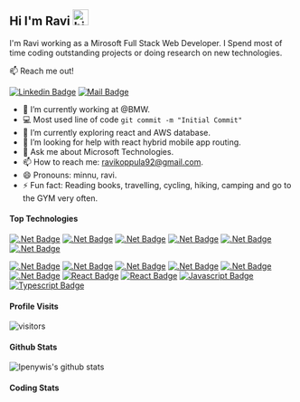 ## Hi I'm Ravi <img src="https://user-images.githubusercontent.com/1303154/88677602-1635ba80-d120-11ea-84d8-d263ba5fc3c0.gif" width="28px" height="28px" alt="hi">

I'm Ravi working as a Mirosoft Full Stack Web Developer. I Spend most of time coding outstanding projects or doing research on new technologies.

:mailbox: Reach me out!

  [![Linkedin Badge](https://img.shields.io/badge/-LinkedIn-0e76a8?style=flat&labelColor=0e76a8&logo=linkedin&logoColor=white)](https://www.linkedin.com/in/ravi-koppula-873817a9)   [![Mail Badge](https://img.shields.io/badge/-Gmail-c0392b?style=flat&labelColor=c0392b&logo=gmail&logoColor=white)](mailto:ravikoppula92@gmail.com)

<!-- TODO: Add last video link -->

- 🔭 I’m currently working at @BMW.
- :computer: Most used line of code `git commit -m "Initial Commit"`
- 🌱 I’m currently exploring react and AWS database.
- 🤔 I’m looking for help with react hybrid mobile app routing.
- 💬 Ask me about Microsoft Technologies.
- 📫 How to reach me: ravikoppula92@gmail.com.
- 😄 Pronouns: minnu, ravi.
- ⚡ Fun fact: Reading books, travelling, cycling, hiking, camping and go to the GYM very often.

#### Top Technologies

<!-- TODO: Make technologies links takes you to repositories -->

[![.Net Badge](https://img.shields.io/badge/-.NetCore-61DBFB?style=for-the-badge&labelColor=black&logo=react&logoColor=61DBFB)](#) 
[![.Net Badge](https://img.shields.io/badge/-ASP.NETMVC-61DBFB?style=for-the-badge&labelColor=black&logo=react&logoColor=61DBFB)](#) 
[![.Net Badge](https://img.shields.io/badge/-RestAPI-61DBFB?style=for-the-badge&labelColor=black&logo=react&logoColor=61DBFB)](#)
[![.Net Badge](https://img.shields.io/badge/-SQL-61DBFB?style=for-the-badge&labelColor=black&logo=react&logoColor=61DBFB)](#)
[![.Net Badge](https://img.shields.io/badge/-Postgresql-61DBFB?style=for-the-badge&labelColor=black&logo=react&logoColor=61DBFB)](#)
[![.Net Badge](https://img.shields.io/badge/-AzureDB-61DBFB?style=for-the-badge&labelColor=black&logo=react&logoColor=61DBFB)](#)

[![.Net Badge](https://img.shields.io/badge/-WebServices-61DBFB?style=for-the-badge&labelColor=black&logo=react&logoColor=61DBFB)](#)
[![.Net Badge](https://img.shields.io/badge/-Bootstrap-61DBFB?style=for-the-badge&labelColor=black&logo=react&logoColor=61DBFB)](#)
[![.Net Badge](https://img.shields.io/badge/-JQuery-61DBFB?style=for-the-badge&labelColor=black&logo=react&logoColor=61DBFB)](#)
[![.Net Badge](https://img.shields.io/badge/-AJax-61DBFB?style=for-the-badge&labelColor=black&logo=react&logoColor=61DBFB)](#)
[![.Net Badge](https://img.shields.io/badge/-SSRSReports-61DBFB?style=for-the-badge&labelColor=black&logo=react&logoColor=61DBFB)](#)
[![.Net Badge](https://img.shields.io/badge/-RDLCReports-61DBFB?style=for-the-badge&labelColor=black&logo=react&logoColor=61DBFB)](#)
[![React Badge](https://img.shields.io/badge/-React-61DBFB?style=for-the-badge&labelColor=black&logo=angular&logoColor=61DBFB)](#)
[![React Badge](https://img.shields.io/badge/-React-61DBFB?style=for-the-badge&labelColor=black&logo=react&logoColor=61DBFB)](#) 
[![Javascript Badge](https://img.shields.io/badge/-Javascript-F0DB4F?style=for-the-badge&labelColor=black&logo=javascript&logoColor=F0DB4F)](#)
[![Typescript Badge](https://img.shields.io/badge/-Typescript-007acc?style=for-the-badge&labelColor=black&logo=typescript&logoColor=007acc)](#) 

#### Profile Visits 

![visitors](https://visitor-badge.glitch.me/badge?page_id=ravikoppula.ravikoppula)


#### Github Stats

![Ipenywis's github stats](https://github-readme-stats.vercel.app/api?username=ravikoppula&count_private=true&theme=tokyonight&hide=contribs,prs)

#### Coding Stats
<!--START_SECTION:waka-->
 
<!--END_SECTION:waka-->




